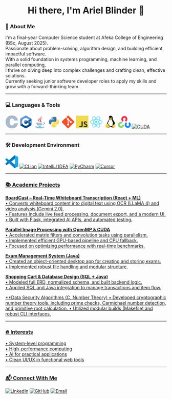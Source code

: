 <h1 align="center">Hi there, I'm Ariel Blinder 👋</h1>

<h3 align="left">🧠 About Me</h3>

I'm a final-year Computer Science student at Afeka College of Engineering (BSc, August 2025).  
Passionate about problem-solving, algorithm design, and building efficient, impactful software.  
With a solid foundation in systems programming, machine learning, and parallel computing,  
I thrive on diving deep into complex challenges and crafting clean, effective solutions.  
Currently seeking junior software developer roles to apply my skills and grow with a forward-thinking team.

---

<h3 align="left">💻 Languages & Tools</h3>

<p align="left">
  <a href="https://en.wikipedia.org/wiki/C_(programming_language)" title="C"><img src="https://raw.githubusercontent.com/devicons/devicon/master/icons/c/c-original.svg" alt="C" width="40" height="40"/></a>
  <a href="https://en.wikipedia.org/wiki/C%2B%2B" title="C++"><img src="https://raw.githubusercontent.com/devicons/devicon/master/icons/cplusplus/cplusplus-original.svg" alt="C++" width="40" height="40"/></a>
  <a href="https://www.java.com" title="Java"><img src="https://raw.githubusercontent.com/devicons/devicon/master/icons/java/java-original.svg" alt="Java" width="40" height="40"/></a>
  <a href="https://www.python.org" title="Python"><img src="https://raw.githubusercontent.com/devicons/devicon/master/icons/python/python-original.svg" alt="Python" width="40" height="40"/></a>
  <a href="https://git-scm.com/" title="Git"><img src="https://raw.githubusercontent.com/devicons/devicon/master/icons/git/git-original.svg" alt="Git" width="40" height="40"/></a>
  <a href="https://developer.mozilla.org/en-US/docs/Web/JavaScript" title="JavaScript"><img src="https://raw.githubusercontent.com/devicons/devicon/master/icons/javascript/javascript-original.svg" alt="JavaScript" width="40" height="40"/></a>
  <a href="https://reactjs.org/" title="React"><img src="https://raw.githubusercontent.com/devicons/devicon/master/icons/react/react-original.svg" alt="React" width="40" height="40"/></a>
  <a href="https://www.linux.org/" title="Linux"><img src="https://raw.githubusercontent.com/devicons/devicon/master/icons/linux/linux-original.svg" alt="Linux" width="40" height="40"/></a>
  <a href="https://opencv.org/" title="OpenCV"><img src="https://raw.githubusercontent.com/devicons/devicon/master/icons/opencv/opencv-original.svg" alt="OpenCV" width="40" height="40"/></a>
  <a href="https://developer.nvidia.com/cuda-zone" title="CUDA"><img src="https://logos-world.net/wp-content/uploads/2020/11/Nvidia-Logo.png" alt="CUDA" width="60" height="40"/></a>
  
</p>

---

<h3 align="left">🛠️ Development Environment</h3>

<p align="left">
  <a href="https://code.visualstudio.com/" title="VS Code"><img src="https://raw.githubusercontent.com/devicons/devicon/master/icons/vscode/vscode-original.svg" alt="VS Code" width="40" height="40"/></a>
  <a href="https://www.jetbrains.com/clion/" title="CLion"><img src="https://resources.jetbrains.com/storage/products/clion/img/meta/clion_logo_300x300.png" alt="CLion" width="40" height="40"/></a>
  <a href="https://www.jetbrains.com/idea/" title="IntelliJ IDEA"><img src="https://resources.jetbrains.com/storage/products/intellij-idea/img/meta/intellij-idea_logo_300x300.png" alt="IntelliJ IDEA" width="40" height="40"/></a>
  <a href="https://www.jetbrains.com/pycharm/" title="PyCharm"><img src="https://resources.jetbrains.com/storage/products/pycharm/img/meta/pycharm_logo_300x300.png" alt="PyCharm" width="40" height="40"/></a>
  <a href="https://cursor.sh/" title="Cursor"><img src="https://cursor.sh/favicon.ico" alt="Cursor" width="40" height="40"/>

</p>

---

<h3 align="left">📚 Academic Projects</h3>

**BoardCast – Real-Time Whiteboard Transcription (React + ML)**  
• Converts whiteboard content into digital text using OCR (LLaMA 4) and video analysis (Gemini 2.0).  
• Features include live feed processing, document export, and a modern UI.  
• Built with Flask, integrated AI APIs, and automated testing.  

**Parallel Image Processing with OpenMP & CUDA**  
• Accelerated matrix filters and convolution tasks using parallelism.  
• Implemented efficient GPU-based pipeline and CPU fallback.  
• Focused on optimizing performance with real-time benchmarks.  

**Exam Management System (Java)**  
• Created an object-oriented desktop app for creating and storing exams.  
• Implemented robust file handling and modular structure.  

**Shopping Cart & Database Design (SQL + Java)**  
• Modeled full ERD, normalized schema, and built backend logic.  
• Applied SQL and Java integration to manage transactions and item flow.  

**Data Security Algorithms (C, Number Theory)
• Developed cryptographic number theory tools, including prime checks, Carmichael number detection, and primitive root calculation.
• Utilized modular builds (Makefile) and robust CLI interfaces.

---

<h3 align="left">🔥 Interests</h3>

• System-level programming  
• High-performance computing  
• AI for practical applications  
• Clean UI/UX in functional web tools  

---

<h3 align="left">📬 Connect With Me</h3>

<p align="left">
  <a href="https://www.linkedin.com/in/ariel-blinder" target="_blank"><img src="https://upload.wikimedia.org/wikipedia/commons/c/ca/LinkedIn_logo_initials.png" alt="LinkedIn" height="40"></a>
  <a href="https://github.com/arielblinder" target="_blank"><img src="https://github.githubassets.com/images/modules/logos_page/GitHub-Mark.png" alt="GitHub" height="40"></a>
  <a href="mailto:arielxblinder@gmail.com"><img src="https://cdn.worldvectorlogo.com/logos/official-gmail-icon-2020-.svg" alt="Email" height="40"></a>
</p>
